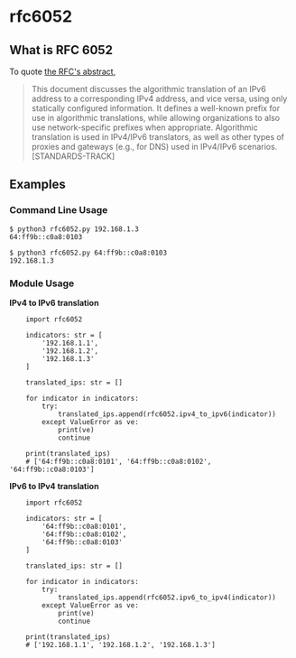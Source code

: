# rfc6052

## What is RFC 6052

To quote [the RFC's abstract](https://datatracker.ietf.org/doc/html/rfc6052), 

> This document discusses the algorithmic translation of an IPv6 address to a corresponding IPv4 address, and vice versa, using only statically configured information. It defines a well-known prefix for use in algorithmic translations, while allowing organizations to also use network-specific prefixes when appropriate. Algorithmic translation is used in IPv4/IPv6 translators, as well as other types of proxies and gateways (e.g., for DNS) used in IPv4/IPv6 scenarios. [STANDARDS-TRACK]



## Examples
### Command Line Usage
```
$ python3 rfc6052.py 192.168.1.3          
64:ff9b::c0a8:0103
```

```
$ python3 rfc6052.py 64:ff9b::c0a8:0103   
192.168.1.3
```

### Module Usage
**IPv4 to IPv6 translation**
```
    import rfc6052

    indicators: str = [
        '192.168.1.1',
        '192.168.1.2',
        '192.168.1.3'
    ]

    translated_ips: str = []

    for indicator in indicators:
        try:
            translated_ips.append(rfc6052.ipv4_to_ipv6(indicator))
        except ValueError as ve:
            print(ve)
            continue

    print(translated_ips)
    # ['64:ff9b::c0a8:0101', '64:ff9b::c0a8:0102', '64:ff9b::c0a8:0103']
```

**IPv6 to IPv4 translation**
```
    import rfc6052

    indicators: str = [
        '64:ff9b::c0a8:0101', 
        '64:ff9b::c0a8:0102', 
        '64:ff9b::c0a8:0103'
    ]

    translated_ips: str = []

    for indicator in indicators:
        try:
            translated_ips.append(rfc6052.ipv6_to_ipv4(indicator))
        except ValueError as ve:
            print(ve)
            continue
    
    print(translated_ips)
    # ['192.168.1.1', '192.168.1.2', '192.168.1.3']
```
